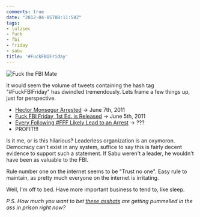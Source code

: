 ```yaml
---
comments: true
date: "2012-04-05T08:11:58Z"
tags:
- lulzsec
- fuck
- fbi
- friday
- sabu
title: '#FuckFBIFriday'
---
```


![Fuck the FBI Mate](/img/2012/sabu.jpg)

It would seem the volume of tweets containing the hash tag "#FuckFBIFriday" has
dwindled tremendously. Lets frame a few things up, just for perspective.

 - [Hector Monsegur Arrested][1] -> June 7th, 2011
 - [Fuck FBI Friday, 1st Ed. is Released][2] -> June 5th, 2011
 - [Every Following #FFF Likely Lead to an Arrest][3] -> ???
 - PROFIT!!!

Is it me, or is this hilarious? Leaderless organization is an oxymoron.
Democracy can't exist in any system, suffice to say this is fairly decent
evidence to support such a statement. If Sabu weren't a leader, he wouldn't have
been as valuable to the FBI.

Rule number one on the internet seems to be "Trust no one". Easy rule to
maintain, as pretty much everyone on the internet is irritating.

Well, I'm off to bed. Have more important business to tend to, like sleep.

*P.S. How much you want to bet [these asshats][4] are getting pummelled in the
ass in prison right now?*

[1]: http://online.wsj.com/article/SB10001424052970204603004577269844134620160.html
[2]: http://thepiratebay.se/torrent/6446763/Fuck_FBI_FridayA_a__A__(FFF)
[3]: http://www.huffingtonpost.co.uk/2012/03/16/ryan-ackroyd-lulzsec_n_1353737.html
[4]: http://blogs.villagevoice.com/runninscared/2012/02/anonymous_fuck.php
